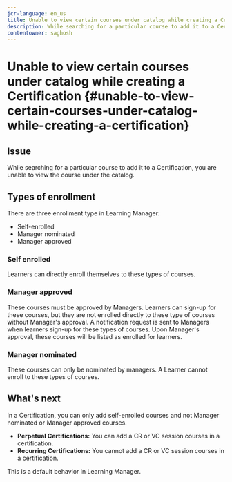 ```yaml
---
jcr-language: en_us
title: Unable to view certain courses under catalog while creating a Certification
description: While searching for a particular course to add it to a Certification, you are unable to view the course under the catalog.
contentowner: saghosh
---
```



# Unable to view certain courses under catalog while creating a Certification {#unable-to-view-certain-courses-under-catalog-while-creating-a-certification}

## Issue

While searching for a particular course to add it to a Certification, you are unable to view the course under the catalog.

## Types of enrollment

There are three enrollment type in Learning Manager:

* Self-enrolled
* Manager nominated
* Manager approved

### Self enrolled

Learners can directly enroll themselves to these types of courses.

### Manager approved

These courses must be approved by Managers. Learners can sign-up for these courses, but they are not enrolled directly to these type of courses without Manager's approval. A notification request is sent to Managers when learners sign-up for these types of courses. Upon Manager's approval, these courses will be listed as enrolled for learners.

### Manager nominated

These courses can only be nominated by managers. A Learner cannot enroll to these types of courses.

## What's next

In a Certification, you can only add self-enrolled courses and not Manager nominated or Manager approved courses.

* **Perpetual Certifications:**  You can add a CR or VC session courses in a certification.
* **Recurring Certifications:** You cannot add a CR or VC session courses in a certification.

This is a default behavior in Learning Manager.
